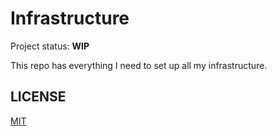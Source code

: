 # Infrastructure

Project status: **WIP**

This repo has everything I need to set up all my infrastructure.

## LICENSE

[MIT](LICENSE)

